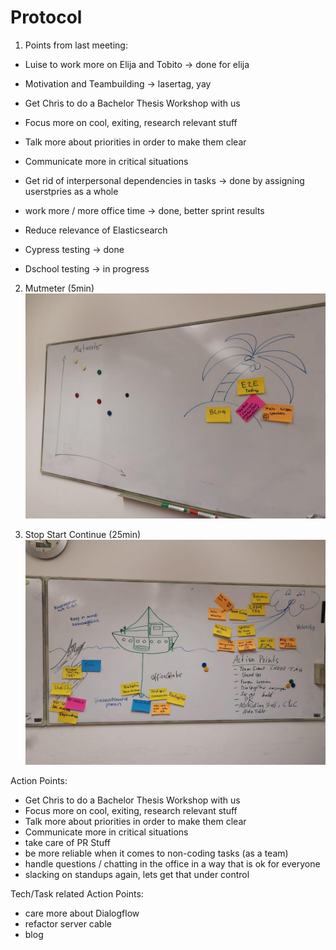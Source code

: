 # Protocol

1. Points from last meeting:
* Luise to work more on Elija and Tobito -> done for elija
* Motivation and Teambuilding -> lasertag, yay
* Get Chris to do a Bachelor Thesis Workshop with us
* Focus more on cool, exiting, research relevant stuff
* Talk more about priorities in order to make them clear
* Communicate more in critical situations
* Get rid of interpersonal dependencies in tasks -> done by assigning userstpries as a whole
* work more / more office time -> done, better sprint results

* Reduce relevance of Elasticsearch
* Cypress testing -> done
* Dschool testing -> in progress


2. Mutmeter (5min)
![](../images/2019-01-24-Mutmeter.jpg)


3. Stop Start Continue (25min)
![](../images/2019-01-24-Stop-Start-Continue.jpg)

Action Points:

* Get Chris to do a Bachelor Thesis Workshop with us
* Focus more on cool, exiting, research relevant stuff
* Talk more about priorities in order to make them clear
* Communicate more in critical situations
* take care of PR Stuff
* be more reliable when it comes to non-coding tasks (as a team)
* handle questions / chatting in the office in a way that is ok for everyone
* slacking on standups again, lets get that under control

Tech/Task related Action Points:
* care more about Dialogflow
* refactor server cable
* blog
